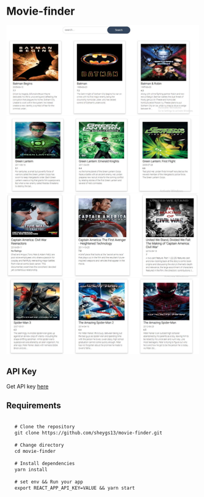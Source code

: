 # Movie-finder

![imageOne](__screenshot__/screenshot_1.jpeg)
![imageTwo](__screenshot__/screenshot_2.jpeg)
![imageThree](__screenshot__/screenshot_4.jpeg)
![imageFour](__screenshot__/screenshot_3.jpeg)

## API Key

Get API key [here](https://developers.themoviedb.org/3/getting-started)

## Requirements

```shell

   # Clone the repository
   git clone https://github.com/sheygs13/movie-finder.git
   
   # Change directory
   cd movie-finder
  
   # Install dependencies
   yarn install

   # set env && Run your app
   export REACT_APP_API_KEY=VALUE && yarn start

```
